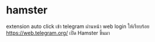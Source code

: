# hamster
extension auto click
เข้า telegram ผ่านหน้า web login ให้เรียบร้อย https://web.telegram.org/
เปิด Hamster ขึ้นมา 
